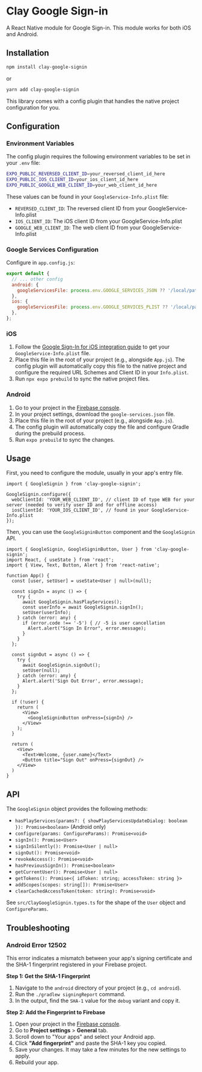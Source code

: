 # Clay Google Sign-in

A React Native module for Google Sign-in. This module works for both iOS and Android.

## Installation

```sh
npm install clay-google-signin
```
or
```sh
yarn add clay-google-signin
```

This library comes with a config plugin that handles the native project configuration for you.

## Configuration

### Environment Variables

The config plugin requires the following environment variables to be set in your `.env` file:

```bash
EXPO_PUBLIC_REVERSED_CLIENT_ID=your_reversed_client_id_here
EXPO_PUBLIC_IOS_CLIENT_ID=your_ios_client_id_here
EXPO_PUBLIC_GOOGLE_WEB_CLIENT_ID=your_web_client_id_here
```

These values can be found in your `GoogleService-Info.plist` file:
- `REVERSED_CLIENT_ID`: The reversed client ID from your GoogleService-Info.plist
- `IOS_CLIENT_ID`: The iOS client ID from your GoogleService-Info.plist
- `GOOGLE_WEB_CLIENT_ID`: The web client ID from your GoogleService-Info.plist

### Google Services Configuration

Configure in `app.config.js`:

```javascript
export default {
  // ... other config
  android: {
    googleServicesFile: process.env.GOOGLE_SERVICES_JSON ?? '/local/path/to/google-services.json',
  },
  ios: {
    googleServicesFile: process.env.GOOGLE_SERVICES_PLIST ?? '/local/path/to/GoogleService-Info.plist',
  },
};
```

### iOS

1.  Follow the [Google Sign-In for iOS integration guide](https://developers.google.com/identity/sign-in/ios/start-integrating) to get your `GoogleService-Info.plist` file.
2.  Place this file in the root of your project (e.g., alongside `App.js`). The config plugin will automatically copy this file to the native project and configure the required URL Schemes and Client ID in your `Info.plist`.
3.  Run `npx expo prebuild` to sync the native project files.

### Android

1.  Go to your project in the [Firebase console](https://console.firebase.google.com/).
2.  In your project settings, download the `google-services.json` file.
3.  Place this file in the root of your project (e.g., alongside `App.js`).
4.  The config plugin will automatically copy the file and configure Gradle during the prebuild process.
5.  Run `expo prebuild` to sync the changes.

## Usage

First, you need to configure the module, usually in your app's entry file.

```tsx
import { GoogleSignin } from 'clay-google-signin';

GoogleSignin.configure({
  webClientId: 'YOUR_WEB_CLIENT_ID', // client ID of type WEB for your server (needed to verify user ID and for offline access)
  iosClientId: 'YOUR_IOS_CLIENT_ID', // found in your GoogleService-Info.plist
});
```

Then, you can use the `GoogleSigninButton` component and the `GoogleSignin` API.

```tsx
import { GoogleSignin, GoogleSigninButton, User } from 'clay-google-signin';
import React, { useState } from 'react';
import { View, Text, Button, Alert } from 'react-native';

function App() {
  const [user, setUser] = useState<User | null>(null);

  const signIn = async () => {
    try {
      await GoogleSignin.hasPlayServices();
      const userInfo = await GoogleSignin.signIn();
      setUser(userInfo);
    } catch (error: any) {
      if (error.code !== '-5') { // -5 is user cancellation
        Alert.alert("Sign In Error", error.message);
      }
    }
  };

  const signOut = async () => {
    try {
      await GoogleSignin.signOut();
      setUser(null);
    } catch (error: any) {
      Alert.alert('Sign Out Error', error.message);
    }
  };

  if (!user) {
    return (
      <View>
        <GoogleSigninButton onPress={signIn} />
      </View>
    );
  }

  return (
    <View>
      <Text>Welcome, {user.name}</Text>
      <Button title="Sign Out" onPress={signOut} />
    </View>
  )
}
```

## API

The `GoogleSignin` object provides the following methods:

-   `hasPlayServices(params?: { showPlayServicesUpdateDialog: boolean }): Promise<boolean>` (Android only)
-   `configure(params: ConfigureParams): Promise<void>`
-   `signIn(): Promise<User>`
-   `signInSilently(): Promise<User | null>`
-   `signOut(): Promise<void>`
-   `revokeAccess(): Promise<void>`
-   `hasPreviousSignIn(): Promise<boolean>`
-   `getCurrentUser(): Promise<User | null>`
-   `getTokens(): Promise<{ idToken: string; accessToken: string }>`
-   `addScopes(scopes: string[]): Promise<User>`
-   `clearCachedAccessToken(token: string): Promise<void>`

See `src/ClayGoogleSignin.types.ts` for the shape of the `User` object and `ConfigureParams`.

## Troubleshooting

### Android Error 12502

This error indicates a mismatch between your app's signing certificate and the SHA-1 fingerprint registered in your Firebase project.

**Step 1: Get the SHA-1 Fingerprint**

1.  Navigate to the `android` directory of your project (e.g., `cd android`).
2.  Run the `./gradlew signingReport` command.
3.  In the output, find the `SHA-1` value for the `debug` variant and copy it.

**Step 2: Add the Fingerprint to Firebase**

1.  Open your project in the [Firebase console](https://console.firebase.google.com/).
2.  Go to **Project settings** > **General** tab.
3.  Scroll down to "Your apps" and select your Android app.
4.  Click **"Add fingerprint"** and paste the SHA-1 key you copied.
5.  Save your changes. It may take a few minutes for the new settings to apply.
6.  Rebuild your app.
